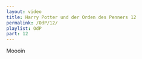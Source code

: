```yaml
---
layout: video
title: Harry Potter und der Orden des Penners 12
permalink: /OdP/12/
playlist: OdP
part: 12
---
```

Moooin
